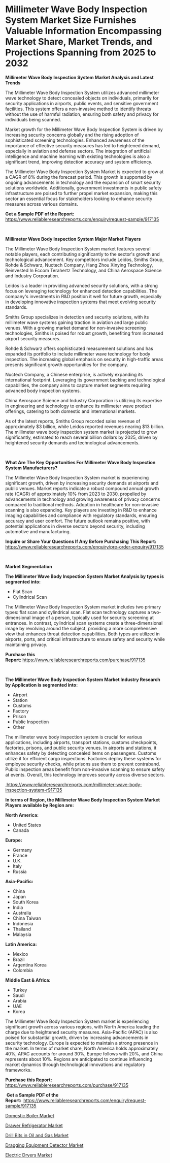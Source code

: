 <p><h1>Millimeter Wave Body Inspection System Market Size Furnishes Valuable Information Encompassing Market Share, Market Trends, and Projections Spanning from 2025 to 2032</h1></p><p><strong>Millimeter Wave Body Inspection System Market Analysis and Latest Trends</strong></p>
<p><p>The Millimeter Wave Body Inspection System utilizes advanced millimeter wave technology to detect concealed objects on individuals, primarily for security applications in airports, public events, and sensitive government facilities. This system offers a non-invasive method to identify threats without the use of harmful radiation, ensuring both safety and privacy for individuals being scanned.</p><p>Market growth for the Millimeter Wave Body Inspection System is driven by increasing security concerns globally and the rising adoption of sophisticated screening technologies. Enhanced awareness of the importance of effective security measures has led to heightened demand, especially in aviation and defense sectors. The integration of artificial intelligence and machine learning with existing technologies is also a significant trend, improving detection accuracy and system efficiency.</p><p>The Millimeter Wave Body Inspection System Market is expected to grow at a CAGR of 8% during the forecast period. This growth is supported by ongoing advancements in technology and the expansion of smart security solutions worldwide. Additionally, government investments in public safety infrastructure are poised to further propel market expansion, making this sector an essential focus for stakeholders looking to enhance security measures across various domains.</p></p>
<p><strong>Get a Sample PDF of the Report:&nbsp;</strong> <a href="https://www.reliableresearchreports.com/enquiry/request-sample/917135?utm_campaign=9&utm_medium=2&utm_source=Github&utm_content=ia&utm_term=11042025&utm_id=millimeter-wave-body-inspection-system">https://www.reliableresearchreports.com/enquiry/request-sample/917135</a></p>
<p>&nbsp;</p>
<p><strong>Millimeter Wave Body Inspection System Major Market Players</strong></p>
<p><p>The Millimeter Wave Body Inspection System market features several notable players, each contributing significantly to the sector's growth and technological advancement. Key competitors include Leidos, Smiths Group, Rohde & Schwarz, Nuctech Company, Hang Zhou Xinying Technology, Reinvested In Eccom Terahertz Technology, and China Aerospace Science and Industry Corporation.</p><p>Leidos is a leader in providing advanced security solutions, with a strong focus on leveraging technology for enhanced detection capabilities. The company's investments in R&D position it well for future growth, especially in developing innovative inspection systems that meet evolving security standards.</p><p>Smiths Group specializes in detection and security solutions, with its millimeter wave systems gaining traction in aviation and large public venues. With a growing market demand for non-invasive screening technologies, Smiths is poised for robust growth, benefiting from increased airport security measures.</p><p>Rohde & Schwarz offers sophisticated measurement solutions and has expanded its portfolio to include millimeter wave technology for body inspection. The increasing global emphasis on security in high-traffic areas presents significant growth opportunities for the company.</p><p>Nuctech Company, a Chinese enterprise, is actively expanding its international footprint. Leveraging its government backing and technological capabilities, the company aims to capture market segments requiring advanced body inspection systems.</p><p>China Aerospace Science and Industry Corporation is utilizing its expertise in engineering and technology to enhance its millimeter wave product offerings, catering to both domestic and international markets.</p><p>As of the latest reports, Smiths Group recorded sales revenue of approximately $3 billion, while Leidos reported revenues nearing $13 billion. The millimeter wave body inspection system market is projected to grow significantly, estimated to reach several billion dollars by 2025, driven by heightened security demands and technological advancements.</p></p>
<p>&nbsp;</p>
<p><strong>What Are The Key Opportunities For Millimeter Wave Body Inspection System Manufacturers?</strong></p>
<p><p>The Millimeter Wave Body Inspection System market is experiencing significant growth, driven by increasing security demands at airports and public venues. Market reports indicate a robust compound annual growth rate (CAGR) of approximately 10% from 2023 to 2030, propelled by advancements in technology and growing awareness of privacy concerns compared to traditional methods. Adoption in healthcare for non-invasive scanning is also expanding. Key players are investing in R&D to enhance imaging capabilities and compliance with regulatory standards, ensuring accuracy and user comfort. The future outlook remains positive, with potential applications in diverse sectors beyond security, including automotive and manufacturing.</p></p>
<p><strong>Inquire or Share Your Questions If Any Before Purchasing This Report:</strong> <a href="https://www.reliableresearchreports.com/enquiry/pre-order-enquiry/917135?utm_campaign=9&utm_medium=2&utm_source=Github&utm_content=ia&utm_term=11042025&utm_id=millimeter-wave-body-inspection-system">https://www.reliableresearchreports.com/enquiry/pre-order-enquiry/917135</a></p>
<p>&nbsp;</p>
<p><strong>Market Segmentation</strong></p>
<p><strong>The Millimeter Wave Body Inspection System Market Analysis by types is segmented into:</strong></p>
<p><ul><li>Flat Scan</li><li>Cylindrical Scan</li></ul></p>
<p><p>The Millimeter Wave Body Inspection System market includes two primary types: flat scan and cylindrical scan. Flat scan technology captures a two-dimensional image of a person, typically used for security screening at entrances. In contrast, cylindrical scan systems create a three-dimensional image by revolving around the subject, providing a more comprehensive view that enhances threat detection capabilities. Both types are utilized in airports, ports, and critical infrastructure to ensure safety and security while maintaining privacy.</p></p>
<p><strong>Purchase this Report:&nbsp;</strong><a href="https://www.reliableresearchreports.com/purchase/917135?utm_campaign=9&utm_medium=2&utm_source=Github&utm_content=ia&utm_term=11042025&utm_id=millimeter-wave-body-inspection-system">https://www.reliableresearchreports.com/purchase/917135</a></p>
<p>&nbsp;</p>
<p><strong>The Millimeter Wave Body Inspection System Market Industry Research by Application is segmented into:</strong></p>
<p><ul><li>Airport</li><li>Station</li><li>Customs</li><li>Factory</li><li>Prison</li><li>Public Inspection</li><li>Other</li></ul></p>
<p><p>The millimeter wave body inspection system is crucial for various applications, including airports, transport stations, customs checkpoints, factories, prisons, and public security venues. In airports and stations, it enhances safety by detecting concealed items on passengers. Customs utilize it for efficient cargo inspections. Factories deploy these systems for employee security checks, while prisons use them to prevent contraband. Public inspection areas benefit from non-invasive scanning to ensure safety at events. Overall, this technology improves security across diverse sectors.</p></p>
<p><a href="https://www.reliableresearchreports.com/millimeter-wave-body-inspection-system-r917135?utm_campaign=9&utm_medium=2&utm_source=Github&utm_content=ia&utm_term=11042025&utm_id=millimeter-wave-body-inspection-system">&nbsp;https://www.reliableresearchreports.com/millimeter-wave-body-inspection-system-r917135</a></p>
<p><strong>In terms of Region, the Millimeter Wave Body Inspection System Market Players available by Region are:</strong></p>
<p>
    <p> <strong> North America: </strong>
        <ul>
            <li>United States</li>
            <li>Canada</li>
        </ul>
        </p> 
    <p> <strong> Europe: </strong>
        <ul>
            <li>Germany</li>
            <li>France</li>
            <li>U.K.</li>
            <li>Italy</li>
            <li>Russia</li>
        </ul>
        </p> 
    <p> <strong> Asia-Pacific: </strong>
        <ul>
            <li>China</li>
            <li>Japan</li>
            <li>South Korea</li>
            <li>India</li>
            <li>Australia</li>
            <li>China Taiwan</li>
            <li>Indonesia</li>
            <li>Thailand</li>
            <li>Malaysia</li>
        </ul>
        </p> 
    <p> <strong> Latin America: </strong>
        <ul>
            <li>Mexico</li>
            <li>Brazil</li>
            <li>Argentina Korea</li>
            <li>Colombia</li>
        </ul>
        </p> 
    <p> <strong> Middle East & Africa: </strong>
        <ul>
            <li>Turkey</li>
            <li>Saudi</li>
            <li>Arabia</li>
            <li>UAE</li>
            <li>Korea</li>
        </ul>
    </p>
    </p>
<p><p>The Millimeter Wave Body Inspection System market is experiencing significant growth across various regions, with North America leading the charge due to heightened security measures. Asia-Pacific (APAC) is also poised for substantial growth, driven by increasing advancements in security technology. Europe is expected to maintain a strong presence in the market. In terms of market share, North America holds approximately 40%, APAC accounts for around 30%, Europe follows with 20%, and China represents about 10%. Regions are anticipated to continue influencing market dynamics through technological innovations and regulatory frameworks.</p></p>
<p><strong>Purchase this Report: </strong><a href="https://www.reliableresearchreports.com/purchase/917135?utm_campaign=9&utm_medium=2&utm_source=Github&utm_content=ia&utm_term=11042025&utm_id=millimeter-wave-body-inspection-system">https://www.reliableresearchreports.com/purchase/917135</a></p>
<p>&nbsp;<strong>Get a Sample PDF of the Report:&nbsp;&nbsp;</strong><a href="https://www.reliableresearchreports.com/enquiry/request-sample/917135?utm_campaign=9&utm_medium=2&utm_source=Github&utm_content=ia&utm_term=11042025&utm_id=millimeter-wave-body-inspection-system">https://www.reliableresearchreports.com/enquiry/request-sample/917135</a></p>
<p><strong></strong></p>
<p><p><a href="https://github.com/vaduzunny/Market-Research-Report-List-1/blob/main/domestic-boiler-market.md?utm_campaign=9&utm_medium=2&utm_source=Github&utm_content=ia&utm_term=11042025&utm_id=millimeter-wave-body-inspection-system">Domestic Boiler Market</a></p><p><a href="https://github.com/dringmurza6r/Market-Research-Report-List-1/blob/main/drawer-refrigerator-market.md?utm_campaign=9&utm_medium=2&utm_source=Github&utm_content=ia&utm_term=11042025&utm_id=millimeter-wave-body-inspection-system">Drawer Refrigerator Market</a></p><p><a href="https://github.com/abdhsheila7/Market-Research-Report-List-1/blob/main/drill-bits-in-oil-and-gas-market.md?utm_campaign=9&utm_medium=2&utm_source=Github&utm_content=ia&utm_term=11042025&utm_id=millimeter-wave-body-inspection-system">Drill Bits in Oil and Gas Market</a></p><p><a href="https://github.com/gasikcalbos8/Market-Research-Report-List-1/blob/main/dragging-equipment-detector-market.md?utm_campaign=9&utm_medium=2&utm_source=Github&utm_content=ia&utm_term=11042025&utm_id=millimeter-wave-body-inspection-system">Dragging Equipment Detector Market</a></p><p><a href="https://github.com/godekkutero4/Market-Research-Report-List-1/blob/main/electric-dryers-market.md?utm_campaign=9&utm_medium=2&utm_source=Github&utm_content=ia&utm_term=11042025&utm_id=millimeter-wave-body-inspection-system">Electric Dryers Market</a></p></p>